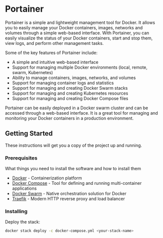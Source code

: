 # Portainer

Portainer is a simple and lightweight management tool for Docker. It allows you to easily manage your Docker containers, images, networks and volumes through a simple web-based interface. With Portainer, you can easily visualize the status of your Docker containers, start and stop them, view logs, and perform other management tasks.

Some of the key features of Portainer include:

- A simple and intuitive web-based interface
- Support for managing multiple Docker environments (local, remote, swarm, Kubernetes)
- Ability to manage containers, images, networks, and volumes
- Support for managing container logs and statistics
- Support for managing and creating Docker Swarm stacks
- Support for managing and creating Kubernetes resources
- Support for managing and creating Docker Compose files

Portainer can be easily deployed in a Docker swarm cluster and can be accessed through a web-based interface. It is a great tool for managing and monitoring your Docker containers in a production environment.

## Getting Started

These instructions will get you a copy of the project up and running.

### Prerequisites

What things you need to install the software and how to install them

- [Docker](https://www.docker.com/) - Containerization platform
- [Docker Compose](https://docs.docker.com/compose/) - Tool for defining and running multi-container applications
- [Docker Swarm](https://docs.docker.com/engine/swarm/) - Native orchestration solution for Docker
- [Traefik](https://traefik.io/) - Modern HTTP reverse proxy and load balancer

### Installing

Deploy the stack:

```bash
docker stack deploy -c docker-compose.yml <your-stack-name>
```
